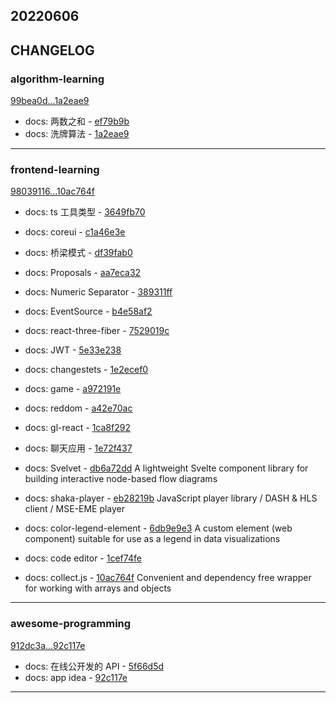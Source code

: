## 20220606

## CHANGELOG

### algorithm-learning

[99bea0d...1a2eae9](https://github.com/zhbhun/algorithm-learning/compare/99bea0d...1a2eae9)

* docs: 两数之和 - [ef79b9b](https://github.com/zhbhun/algorithm-learning/commit/ef79b9b599738803db5201fb9183f93412248c5a)
* docs: 洗牌算法 - [1a2eae9](https://github.com/zhbhun/algorithm-learning/commit/1a2eae9cdc8a202f1f7e2f1babef86cd33319a78)

---

### frontend-learning

[98039116...10ac764f](https://github.com/zhbhun/frontend-learning/compare/98039116...10ac764f)

* docs: ts 工具类型 - [3649fb70](https://github.com/zhbhun/frontend-learning/commit/3649fb707e9fbf0c204d60ed0b3c9d78f135907c)
* docs: coreui - [c1a46e3e](https://github.com/zhbhun/frontend-learning/commit/c1a46e3e7c63ff4e0f502bbfcb7b22af3ffffadc)
* docs: 桥梁模式 - [df39fab0](https://github.com/zhbhun/frontend-learning/commit/df39fab05c2a8d7ef79a36544e9b997f2ca90c58)
* docs: Proposals - [aa7eca32](https://github.com/zhbhun/frontend-learning/commit/aa7eca32acafa36196b680b6fccc4279139ea582)
* docs: Numeric Separator - [389311ff](https://github.com/zhbhun/frontend-learning/commit/389311ffecc0ec30e8c7e6c30259e81e1bed82b0)
* docs: EventSource - [b4e58af2](https://github.com/zhbhun/frontend-learning/commit/b4e58af21b76814f7cb21b983c36e5bf28ab618f)
* docs: react-three-fiber - [7529019c](https://github.com/zhbhun/frontend-learning/commit/7529019c28d7d62d44733c48c6d34a996c4f9c31)
* docs: JWT - [5e33e238](https://github.com/zhbhun/frontend-learning/commit/5e33e238e2f1cd10c06a9a705dd9a304c7aad17b)
* docs: changestets - [1e2ecef0](https://github.com/zhbhun/frontend-learning/commit/1e2ecef0ae363e320c9fc3168fcc6f104c2397a1)
* docs: game - [a972191e](https://github.com/zhbhun/frontend-learning/commit/a972191ee46635bcd9be7ba8762431cb0063187d)
* docs: reddom - [a42e70ac](https://github.com/zhbhun/frontend-learning/commit/a42e70ac514bc9b2a1692995aace89288f939e00)
* docs: gl-react - [1ca8f292](https://github.com/zhbhun/frontend-learning/commit/1ca8f292f2566739c31140797b3cc5b7f932bfa9)
* docs: 聊天应用 - [1e72f437](https://github.com/zhbhun/frontend-learning/commit/1e72f43774b650d31c8033922bba05b133b2b0a4)
* docs: Svelvet - [db6a72dd](https://github.com/zhbhun/frontend-learning/commit/db6a72dd0fa84327aa803b82185aebe72d16603c)
     A lightweight Svelte component library for building interactive node-based flow diagrams
    

* docs: shaka-player - [eb28219b](https://github.com/zhbhun/frontend-learning/commit/eb28219b3b8fbcc6f47100cf029b8c1e0795be01)
    JavaScript player library / DASH & HLS client / MSE-EME player
    

* docs: color-legend-element - [6db9e9e3](https://github.com/zhbhun/frontend-learning/commit/6db9e9e331293056faa086511f24ac468d0027c6)
    A custom element (web component) suitable for use as a legend in data visualizations
    

* docs: code editor - [1cef74fe](https://github.com/zhbhun/frontend-learning/commit/1cef74fe44874f7e603ec37f90a86ee11e1abff3)
* docs: collect.js - [10ac764f](https://github.com/zhbhun/frontend-learning/commit/10ac764f5672b07f59c6f3b7e297d1d219b45bee)
    Convenient and dependency free wrapper for working with arrays and objects
    


---

### awesome-programming

[912dc3a...92c117e](https://github.com/zhbhun/awesome-programming/compare/912dc3a...92c117e)

* docs: 在线公开发的 API - [5f66d5d](https://github.com/zhbhun/awesome-programming/commit/5f66d5da6aa5c608023c60254b1fb9a5467bf7d8)
* docs: app idea - [92c117e](https://github.com/zhbhun/awesome-programming/commit/92c117e5b43f6509f20a9ae9f1c09c4e235c01a6)

---

